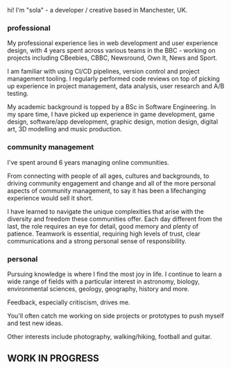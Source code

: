 

hi! I'm "sola" - a developer / creative based in Manchester, UK. 

### professional 

My professional experience lies in web development and user experience design, with 4 years spent across various teams in the BBC - working on projects including CBeebies, CBBC, Newsround, Own It, News and Sport. 

I am familiar with using CI/CD pipelines, version control and project management tooling. I regularly performed code reviews on top of picking up experience in project management, data analysis, user research and A/B testing. 

My academic background is topped by a BSc in Software Engineering. In my spare time, I have picked up experience in game development, game design, software/app development, graphic design, motion design, digital art, 3D modelling and music production. 

### community management

I've spent around 6 years managing online communities. 

From connecting with people of all ages, cultures and backgrounds, to driving community engagement and change and all of the more personal aspects of community management, to say it has been a lifechanging experience would sell it short. 

I have learned to navigate the unique complexities that arise with the diversity and freedom these communities offer. Each day different from the last, the role requires an eye for detail, good memory and plenty of patience. Teamwork is essential, requiring high levels of trust, clear communications and a strong personal sense of responsibility.         

### personal

Pursuing knowledge is where I find the most joy in life. I continue to learn a wide range of fields with a particular interest in astronomy, biology, environmental sciences, geology, geography, history and more.

Feedback, especially critiscism, drives me.

You'll often catch me working on side projects or prototypes to push myself and test new ideas. 

Other interests include photography, walking/hiking, football and guitar.

## WORK IN PROGRESS 




